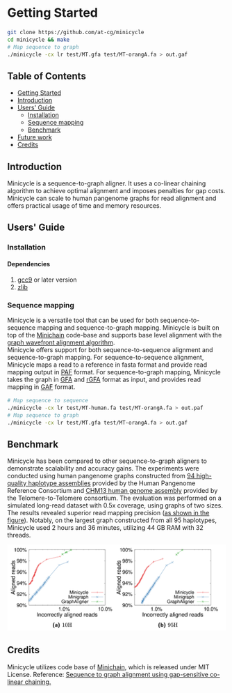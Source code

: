 # <a name="started"></a>Getting Started

```sh
git clone https://github.com/at-cg/minicycle
cd minicycle && make
# Map sequence to graph
./minicycle -cx lr test/MT.gfa test/MT-orangA.fa > out.gaf
```

## Table of Contents

- [Getting Started](#started)
- [Introduction](#intro)
- [Users' Guide](#uguide)
  - [Installation](#install)
  - [Sequence mapping](#map)
  - [Benchmark](#bench)
- [Future work](#future_work)
- [Credits](#credit)

## <a name="intro"></a>Introduction

Minicycle is a sequence-to-graph aligner. It uses a co-linear chaining algorithm to achieve optimal alignment and imposes penalties for gap costs. \
Minicycle can scale to human pangenome graphs for read alignment and offers practical usage of time and memory resources.

## <a name="uguide"></a>Users' Guide

### <a name="install"></a>Installation

#### Dependencies
1) [gcc9][gcc9] or later version
2) [zlib][zlib]


### <a name="map"></a>Sequence mapping
Minicycle is a versatile tool that can be used for both sequence-to-sequence mapping and sequence-to-graph mapping. Minicycle is built on top of the [Minichain][minichain] code-base and supports base level alignment with the [graph wavefront alignment algorithm][gwfa]. \
Minicycle offers support for both sequence-to-sequence alignment and sequence-to-graph mapping. For sequence-to-sequence alignment, Minicycle maps a read to a reference in fasta format and provide read mapping output in [PAF][paf] format. For sequence-to-graph mapping, Minicycle takes the graph in [GFA][gfa1] and [rGFA][rGFA] format as input, and provides read mapping in [GAF][gaf] format.

```sh
# Map sequence to sequence
./minicycle -cx lr test/MT-human.fa test/MT-orangA.fa > out.paf
# Map sequence to graph
./minicycle -cx lr test/MT.gfa test/MT-orangA.fa > out.gaf
```

## <a name="bench"></a>Benchmark
Minicycle has been compared to other sequence-to-graph aligners to demonstrate scalability and accuracy gains. The experiments were conducted using human pangenome graphs constructed from  [94 high-quality haplotype assemblies](https://github.com/human-pangenomics/HPP_Year1_Assemblies) provided by the Human Pangenome Reference Consortium and [CHM13 human genome assembly](https://www.ncbi.nlm.nih.gov/assembly/GCA_009914755.4) provided by the Telomere-to-Telomere consortium. The evaluation was performed on a simulated long-read dataset with 0.5x coverage, using graphs of two sizes. The results revealed superior read mapping precision ([as shown in the figure](#Plot)). Notably, on the largest graph constructed from all 95 haplotypes, Minicycle used 2 hours and 36 minutes, utilizing 44 GB RAM with 32 threads.

<p align="center" id="Plot">
  <a href="./data/plot.png">
    <img src="./data/plot.png" width="700" alt="Plot">
  </a>
</p>

<!-- 
## <a name="future_work"></a>Future work

* Extend minichain to support cyclic graphs.

* Extend minichain to support Graph generation. -->

## <a name="credit"></a>Credits
Minicycle utilizes code base of [Minichain][minichain], which is released under MIT License.
Reference: [Sequence to graph alignment using gap-sensitive co-linear chaining.][paper]

[gwfa]: https://arxiv.org/abs/2206.13574
[paper]: https://www.biorxiv.org/content/10.1101/2022.08.29.505691v2
[minichain]: https://github.com/at-cg/minichain
[zlib]: http://zlib.net/
[gcc9]: http://zlib.net/
[rgfa]: https://github.com/lh3/gfatools/blob/master/doc/rGFA.md
[gfa1]: https://github.com/GFA-spec/GFA-spec/blob/master/GFA1.md
[gaf]: https://github.com/lh3/gfatools/blob/master/doc/rGFA.md#the-graph-alignment-format-gaf
[paf]: https://github.com/lh3/miniasm/blob/master/PAF.md
